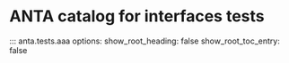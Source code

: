 # ANTA catalog for interfaces tests

::: anta.tests.aaa
    options:
      show_root_heading: false
      show_root_toc_entry: false
